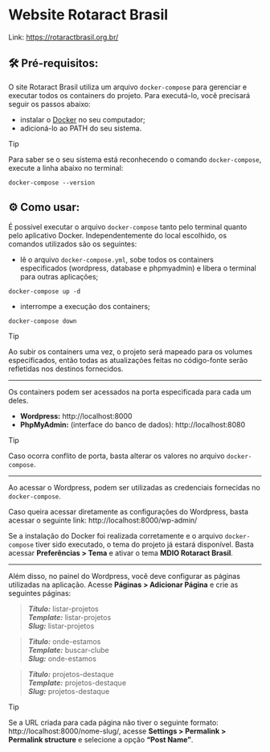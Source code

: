 # Website Rotaract Brasil

Link: https://rotaractbrasil.org.br/

## 🛠️ Pré-requisitos:
O site Rotaract Brasil utiliza um arquivo ``docker-compose`` para gerenciar e executar todos os containers do projeto. Para executá-lo, você precisará seguir os passos abaixo:
* instalar o [Docker](https://docs.docker.com/compose/install) no seu computador;
* adicioná-lo ao PATH do seu sistema.  
  
> [!TIP]
> Para saber se o seu sistema está reconhecendo o comando ``docker-compose``, execute a linha abaixo no terminal:
```
docker-compose --version
```
## ⚙️ Como usar:
É possível executar o arquivo ``docker-compose`` tanto pelo terminal quanto pelo aplicativo Docker. Independentemente do local escolhido, os comandos utilizados são os seguintes:
* lê o arquivo ``docker-compose.yml``, sobe todos os containers especificados (wordpress, database e phpmyadmin) e libera o terminal para outras aplicações;
```
docker-compose up -d
```

* interrompe a execução dos containers;
```
docker-compose down
```  

> [!TIP]
> Ao subir os containers uma vez, o projeto será mapeado para os volumes especificados, então todas as atualizações feitas no código-fonte serão refletidas nos destinos fornecidos.

---
Os containers podem ser acessados na porta especificada para cada um deles.
* **Wordpress:** http://localhost:8000
* **PhpMyAdmin:** (interface do banco de dados):  http://localhost:8080  
  
> [!TIP]
> Caso ocorra conflito de porta, basta alterar os valores no arquivo ``docker-compose``.

---
Ao acessar o Wordpress, podem ser utilizadas as credenciais fornecidas no ``docker-compose``. 

Caso queira acessar diretamente as configurações do Wordpress, basta acessar o seguinte link: http://localhost:8000/wp-admin/

Se a instalação do Docker foi realizada corretamente e o arquivo ``docker-compose`` tiver sido executado, o tema do projeto já estará disponível. Basta acessar **Preferências > Tema** e ativar o tema **MDIO Rotaract Brasil**. 

---
Além disso, no painel do Wordpress, você deve configurar as páginas utilizadas na aplicação. Acesse **Páginas > Adicionar Página** e crie as seguintes páginas:


>  **_Título:_** listar-projetos  
> **_Template:_** listar-projetos  
> **_Slug:_** listar-projetos   


> **_Título:_** onde-estamos  
> **_Template:_** buscar-clube  
> **_Slug:_** onde-estamos  


>**_Título:_** projetos-destaque  
>**_Template:_** projetos-destaque  
>**_Slug:_**  projetos-destaque  

> [!TIP]
> Se a URL criada para cada página não tiver o seguinte formato: http://localhost:8000/nome-slug/, acesse **Settings > Permalink > Permalink structure** e selecione a opção **“Post Name”**. 
